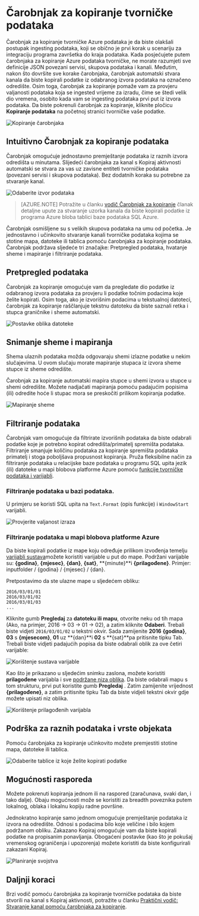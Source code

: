 <properties
    pageTitle="Čarobnjak za kopiranje podataka tvorničke | Microsoft Azure"
    description="Saznajte kako pomoću čarobnjaka za kopiranje tvorničke podataka da biste kopirali podatke iz podržani izvori podataka primatelji."
    services="data-factory"
    documentationCenter=""
    authors="spelluru"
    manager="jhubbard"
    editor="monicar"/>

<tags
    ms.service="data-factory"
    ms.workload="data-services"
    ms.tgt_pltfrm="na"
    ms.devlang="na"
    ms.topic="article"
    ms.date="09/29/2016"
    ms.author="spelluru"/>

# <a name="data-factory-copy-wizard"></a>Čarobnjak za kopiranje tvorničke podataka
Čarobnjak za kopiranje tvorničke Azure podataka je da biste olakšali postupak ingesting podataka, koji se obično je prvi korak u scenariju za integraciju programa završetka do kraja podataka. Kada posjećujete putem čarobnjaka za kopiranje Azure podataka tvorničke, ne morate razumjeti sve definicije JSON povezani servisi, skupova podataka i kanali. Međutim, nakon što dovršite sve korake čarobnjaka, čarobnjak automatski stvara kanala da biste kopirali podatke iz odabranog izvora podataka na označeno odredište. Osim toga, čarobnjak za kopiranje pomaže vam za provjeru valjanosti podataka koja se ingested vrijeme za izradu, čime se štedi velik dio vremena, osobito kada vam se ingesting podataka prvi put iz izvora podataka. Da biste pokrenuli čarobnjak za kopiranje, kliknite pločicu **Kopiranje podataka** na početnoj stranici tvorničke vaše podatke.

![Kopiranje čarobnjaka](./media/data-factory-copy-wizard/copy-data-wizard.png)


## <a name="an-intuitive-wizard-for-copying-data"></a>Intuitivno Čarobnjak za kopiranje podataka
Čarobnjak omogućuje jednostavno premještanje podataka iz raznih izvora odredišta u minutama. Slijedeći čarobnjaka za kanal s Kopiraj aktivnosti automatski se stvara za vas uz zavisne entiteti tvorničke podataka (povezani servisi i skupova podataka). Bez dodatnih koraka su potrebne za stvaranje kanal.   

![Odaberite izvor podataka](./media/data-factory-copy-wizard/select-data-source-page.png)

> [AZURE.NOTE] Potražite u članku [vodič Čarobnjak za kopiranje](data-factory-copy-data-wizard-tutorial.md) članak detaljne upute za stvaranje uzorka kanala da biste kopirali podatke iz programa Azure bloba tablici baze podataka SQL Azure. 

Čarobnjak osmišljene su s velikih skupova podataka na umu od početka. Je jednostavno i učinkovito stvaranje kanali tvorničke podataka kojima se stotine mapa, datoteke ili tablica pomoću čarobnjaka za kopiranje podataka. Čarobnjak podržava sljedeće tri značajke: Pretpregled podataka, hvatanje sheme i mapiranje i filtriranje podataka. 

## <a name="automatic-data-preview"></a>Pretpregled podataka 
Čarobnjak za kopiranje omogućuje vam da pregledate dio podatke iz odabranog izvora podataka za provjeru li podatke točnim podacima koje želite kopirati. Osim toga, ako je izvorišnim podacima u tekstualnoj datoteci, čarobnjak za kopiranje raščlanjuje tekstnu datoteku da biste saznali retka i stupca graničnike i sheme automatski. 

![Postavke oblika datoteke](./media/data-factory-copy-wizard/file-format-settings.png)

## <a name="schema-capture-and-mapping"></a>Snimanje sheme i mapiranja 
Shema ulaznih podataka možda odgovaraju shemi izlazne podatke u nekim slučajevima. U ovom slučaju morate mapiranje stupaca iz izvora sheme stupce iz sheme odredište. 

Čarobnjak za kopiranje automatski mapira stupce u shemi izvora u stupce u shemi odredište. Možete nadjačati mapiranja pomoću padajućim popisima (ili) odredite hoće li stupac mora se preskočiti prilikom kopiranja podatke.   

![Mapiranje sheme](./media/data-factory-copy-wizard/schema-mapping.png)

## <a name="filtering-data"></a>Filtriranje podataka  
Čarobnjak vam omogućuje da filtrirate izvorišnih podataka da biste odabrali podatke koje je potrebno kopirat odredišta/primatelj spremišta podataka. Filtriranje smanjuje količinu podataka za kopiranje spremišta podataka primatelj i stoga poboljšava propusnost kopiranja. Pruža fleksibilne način za filtriranje podataka u relacijske baze podataka u programu SQL upita jezik (ili) datoteke u mapi blobova platforme Azure pomoću [funkcije tvorničke podataka i varijabli](data-factory-functions-variables.md).   

### <a name="filtering-of-data-in-a-database"></a>Filtriranje podataka u bazi podataka.  
U primjeru se koristi SQL upita na `Text.Format` (opis funkcije) i `WindowStart` varijabli. 

![Provjerite valjanost izraza](./media/data-factory-copy-wizard/validate-expressions.png)

### <a name="filtering-of-data-in-an-azure-blob-folder"></a>Filtriranje podataka u mapi blobova platforme Azure
Da biste kopirali podatke iz mape koju određuje prilikom izvođenja temelju [varijabli sustava](data-factory-functions-variables.md#data-factory-system-variables)možete koristiti varijable u put do mape. Podržani varijable su: **{godina}**, **{mjesec}**, **{dan}**, **{sat}**, **{minute}**i **{prilagođene}**. Primjer: inputfolder / {godina} / {mjesec} / {dan}.

Pretpostavimo da ste ulazne mape u sljedećem obliku:

    2016/03/01/01
    2016/03/01/02
    2016/03/01/03
    ...

Kliknite gumb **Pregledaj** za **datoteku ili mapu**, otvorite neku od tih mapa (Ako, na primjer, 2016 -> 03 -> 01 -> 02), a zatim kliknite **Odaberi**. Trebali biste vidjeti `2016/03/01/02` u tekstni okvir. Sada zamijenite **2016** **{godina}**, **03** s **{mjesecom}**, **01** uz **{dan}**i **02** s **{sat}**pa pritisnite tipku Tab. Trebali biste vidjeti padajućih popisa da biste odabrali oblik za ove četiri varijable:

![Korištenje sustava varijable](./media/data-factory-copy-wizard/blob-standard-variables-in-folder-path.png)   

Kao što je prikazano u sljedećim snimku zaslona, možete koristiti **prilagođene** varijabla i sve [podržane niza oblika](https://msdn.microsoft.com/library/8kb3ddd4.aspx). Da biste odabrali mapu s tom strukturu, prvi put koristite gumb **Pregledaj** . Zatim zamijenite vrijednost **{prilagođene}**, a zatim pritisnite tipku Tab da biste vidjeli tekstni okvir gdje možete upisati niz oblika.     

![Korištenje prilagođenih varijabla](./media/data-factory-copy-wizard/blob-custom-variables-in-folder-path.png)


## <a name="support-for-diverse-data-and-object-types"></a>Podrška za raznih podataka i vrste objekata
Pomoću čarobnjaka za kopiranje učinkovito možete premjestiti stotine mapa, datoteke ili tablica.

![Odaberite tablice iz koje želite kopirati podatke](./media/data-factory-copy-wizard/select-tables-to-copy-data.png)

## <a name="scheduling-options"></a>Mogućnosti rasporeda
Možete pokrenuti kopiranja jednom ili na raspored (zaračunava, svaki dan, i tako dalje). Obaju mogućnosti može se koristiti za breadth poveznika putem lokalnog, oblaka i lokalnu kopiju radne površine.

Jednokratno kopiranje samo jednom omogućuje premještanje podataka iz izvora na odredište. Odnosi s podacima bilo koje veličine i bilo kojem podržanom obliku. Zakazano Kopiraj omogućuje vam da biste kopirali podatke na propisanim ponavljanja. Obogaćeni postavke (kao što je pokušaj vremenskog ograničenja i upozorenja) možete koristiti da biste konfigurirali zakazani Kopiraj.

![Planiranje svojstva](./media/data-factory-copy-wizard/scheduling-properties.png)


## <a name="next-steps"></a>Daljnji koraci
Brzi vodič pomoću čarobnjaka za kopiranje tvorničke podataka da biste stvorili na kanal s Kopiraj aktivnosti, potražite u članku [Praktični vodič: Stvaranje kanal pomoću čarobnjaka za kopiranje](data-factory-copy-data-wizard-tutorial.md).
